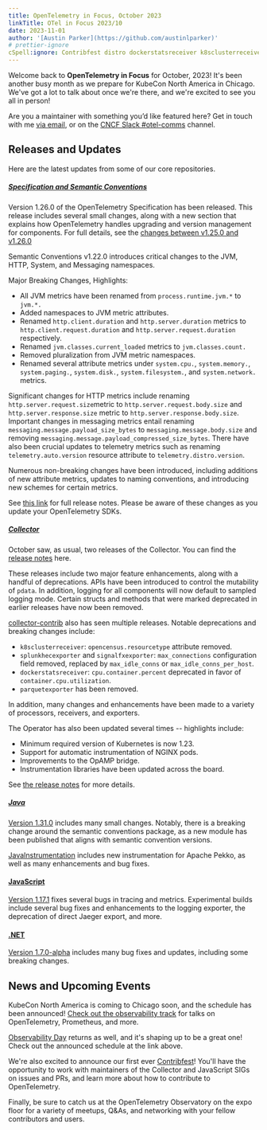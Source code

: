 ```yaml
---
title: OpenTelemetry in Focus, October 2023
linkTitle: OTel in Focus 2023/10
date: 2023-11-01
author: '[Austin Parker](https://github.com/austinlparker)'
# prettier-ignore
cSpell:ignore: Contribfest distro dockerstatsreceiver k8sclusterreceiver parquetexporter pdata Pekko resourcetype signalfxexporter splunkhecexporter structs
---
```


Welcome back to **OpenTelemetry in Focus** for October, 2023! It's been another
busy month as we prepare for KubeCon North America in Chicago. We've got a lot
to talk about once we're there, and we're excited to see you all in person!

Are you a maintainer with something you’d like featured here? Get in touch with
me [via email](mailto:austin+otel@ap2.io), or on the
[CNCF Slack #otel-comms](https://cloud-native.slack.com/archives/C02UN96HZH6)
channel.

## Releases and Updates

Here are the latest updates from some of our core repositories.

<!-- markdownlint-disable heading-increment -->

##### [Specification and Semantic Conventions](/docs/specs/otel/)

Version 1.26.0 of the OpenTelemetry Specification has been released. This
release includes several small changes, along with a new section that explains
how OpenTelemetry handles upgrading and version management for components. For
full details, see the
[changes between v1.25.0 and v1.26.0](https://github.com/open-telemetry/opentelemetry-specification/compare/v1.25.0...v1.26.0)

Semantic Conventions v1.22.0 introduces critical changes to the JVM, HTTP,
System, and Messaging namespaces.

Major Breaking Changes, Highlights:

- All JVM metrics have been renamed from `process.runtime.jvm.*` to `jvm.*.`
- Added namespaces to JVM metric attributes.
- Renamed `http.client.duration` and `http.server.duration` metrics to
  `http.client.request.duration` and `http.server.request.duration`
  respectively.
- Renamed `jvm.classes.current_loaded` metrics to `jvm.classes.count.`
- Removed pluralization from JVM metric namespaces.
- Renamed several attribute metrics under `system.cpu.`, `system.memory.`,
  `system.paging.`, `system.disk.`, `system.filesystem.`, and `system.network.`
  metrics.

Significant changes for HTTP metrics include renaming
`http.server.request.size`metric to `http.server.request.body.size` and
`http.server.response.size` metric to `http.server.response.body.size`.
Important changes in messaging metrics entail renaming
`messaging.message.payload_size_bytes` to `messaging.message.body.size` and
removing `messaging.message.payload_compressed_size_bytes`. There have also been
crucial updates to telemetry metrics such as renaming `telemetry.auto.version`
resource attribute to `telemetry.distro.version`.

Numerous non-breaking changes have been introduced, including additions of new
attribute metrics, updates to naming conventions, and introducing new schemes
for certain metrics.

See
[this link](https://github.com/open-telemetry/semantic-conventions/releases/tag/v1.22.0)
for full release notes. Please be aware of these changes as you update your
OpenTelemetry SDKs.

##### [Collector](/docs/collector/)

October saw, as usual, two releases of the Collector. You can find the
[release notes](https://github.com/open-telemetry/opentelemetry-collector-releases/releases/tag/v0.88.0)
here.

These releases include two major feature enhancements, along with a handful of
deprecations. APIs have been introduced to control the mutability of `pdata`. In
addition, logging for all components will now default to sampled logging mode.
Certain structs and methods that were marked deprecated in earlier releases have
now been removed.

[collector-contrib](https://github.com/open-telemetry/opentelemetry-collector-contrib/releases/tag/v0.88.0)
also has seen multiple releases. Notable deprecations and breaking changes
include:

- `k8sclusterreceiver`: `opencensus.resourcetype` attribute removed.
- `splunkhecexporter` and `signalfxexporter`: `max_connections` configuration
  field removed, replaced by `max_idle_conns` or `max_idle_conns_per_host`.
- `dockerstatsreceiver`: `cpu.container.percent` deprecated in favor of
  `container.cpu.utilization`.
- `parquetexporter` has been removed.

In addition, many changes and enhancements have been made to a variety of
processors, receivers, and exporters.

The Operator has also been updated several times -- highlights include:

- Minimum required version of Kubernetes is now 1.23.
- Support for automatic instrumentation of NGINX pods.
- Improvements to the OpAMP bridge.
- Instrumentation libraries have been updated across the board.

See
[the release notes](https://github.com/open-telemetry/opentelemetry-operator/releases/tag/v0.88.0)
for more details.

##### [Java](/docs/languages/java/)

[Version 1.31.0](https://github.com/open-telemetry/opentelemetry-java/releases/tag/v1.31.0)
includes many small changes. Notably, there is a breaking change around the
semantic conventions package, as a new module has been published that aligns
with semantic convention versions.

[JavaInstrumentation](https://github.com/open-telemetry/opentelemetry-java-instrumentation/releases/tag/v1.31.0)
includes new instrumentation for Apache Pekko, as well as many enhancements and
bug fixes.

#### [JavaScript](/docs/languages/js/)

[Version 1.17.1](https://github.com/open-telemetry/opentelemetry-js/releases/tag/v1.17.1)
fixes several bugs in tracing and metrics. Experimental builds include several
bug fixes and enhancements to the logging exporter, the deprecation of direct
Jaeger export, and more.

#### [.NET](/docs/languages/net/)

[Version 1.7.0-alpha](https://github.com/open-telemetry/opentelemetry-dotnet/releases/tag/core-1.7.0-alpha.1)
includes many bug fixes and updates, including some breaking changes.

## News and Upcoming Events

KubeCon North America is coming to Chicago soon, and the schedule has been
announced!
[Check out the observability track](https://events.linuxfoundation.org/kubecon-cloudnativecon-north-america/program/schedule/)
for talks on OpenTelemetry, Prometheus, and more.

[Observability Day](https://colocatedeventsna2023.sched.com/overview/type/Observability+Day)
returns as well, and it's shaping up to be a great one! Check out the announced
schedule at the link above.

We're also excited to announce our first ever
[Contribfest](https://kccncna2023.sched.com/event/1R2rQ)! You'll have the
opportunity to work with maintainers of the Collector and JavaScript SIGs on
issues and PRs, and learn more about how to contribute to OpenTelemetry.

Finally, be sure to catch us at the OpenTelemetry Observatory on the expo floor
for a variety of meetups, Q&As, and networking with your fellow contributors and
users.
